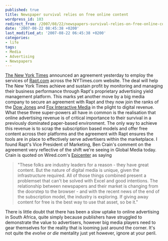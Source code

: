 ```yaml
---
published: true
title: Newspaper survival relies on free online content
wordpress_id: 103
redirect_from: /2007/08/22/newspapers-survival-relies-on-free-online-content/
date: '2007-08-22 08:45:38 +0200'
last_modified_at: '2007-08-22 06:45:38 +0200'
categories:
- life
tags:
- Media
- Advertising
- Newspapers
---
```

<a href="http://www.nytimes.com/">The New York Times</a> announced an agreement yesterday to employ the services of <a href="http://www.rapt.com/">Rapt.com</a> across the NYTimes.com website. The deal will help The New York Times achieve and sustain profit by monitoring and managing their business performance through Rapt's proprietary advertising yield management platform. 
This marks yet another move by a big media company to secure an agreement with Rapt and they now join the ranks of the <a href="http://www.dj.com/">Dow Jones</a> and <a href="http://www.fox.com/home.htm">Fox Interactive Media</a> in the plight to digital revenue.
What these three super-powers all have in common is the realisation that online advertising revenue is of critical importance to their survival in a previously dominated paper-based environment. The only way to achieve this revenue is to scrap the subscription based models and offer free content across their platforms and the agreement with Rapt ensures the tools are in place to effectively serve advertisers within the marketplace.
I found Rapt's Vice President of Marketing, Ben Crain's comment on the agreement very reflective of the shift we're seeing in Global Media today. Crain is quoted on Wired.com's <a href="http://blog.wired.com/business/">Epicenter</a> as saying
<blockquote>"These folks are industry leaders for a reason - they have great content. But the nature of digital media is unique, given the infrastructure required. All of those things combined present a problemset that can't be solved with Excel and good intentions. The relationship between newspapers and their market is changing from the doorstep to the browser - and with the recent news of the end of the subscription model, the industry is exploring. If giving away content for free is the best way to use that asset, so be it."
</blockquote>
There is little doubt that there has been a slow uptake to online advertising in South Africa, quite simply because publishers have struggled to demonstrate the value to advertisers, however big media players need to gear themselves for the reality that is looming just around the corner. It's not quite the <em>evolve or die</em> mentality just yet however, ignore at your peril.
